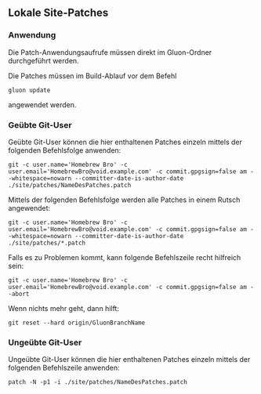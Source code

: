 ## Lokale Site-Patches

### Anwendung
Die Patch-Anwendungsaufrufe müssen direkt im Gluon-Ordner durchgeführt werden.

Die Patches müssen im Build-Ablauf vor dem Befehl

    gluon update
angewendet werden.


### Geübte Git-User
Geübte Git-User können die hier enthaltenen Patches einzeln mittels der folgenden Befehlsfolge anwenden: 

    git -c user.name='Homebrew Bro' -c user.email='HomebrewBro@void.example.com' -c commit.gpgsign=false am --whitespace=nowarn --committer-date-is-author-date ./site/patches/NameDesPatches.patch

Mittels der folgenden Befehlsfolge werden alle Patches in einem Rutsch angewendet:
 
    git -c user.name='Homebrew Bro' -c user.email='HomebrewBro@void.example.com' -c commit.gpgsign=false am --whitespace=nowarn --committer-date-is-author-date ./site/patches/*.patch

Falls es zu Problemen kommt, kann folgende Befehlszeile recht hilfreich sein:

    git -c user.name='Homebrew Bro' -c user.email='HomebrewBro@void.example.com' -c commit.gpgsign=false am --abort

Wenn nichts mehr geht, dann hilft:

    git reset --hard origin/GluonBranchName
    

### Ungeübte Git-User 
Ungeübte Git-User können die hier enthaltenen Patches einzeln mittels der folgenden Befehlszeile anwenden:

    patch -N -p1 -i ./site/patches/NameDesPatches.patch 
